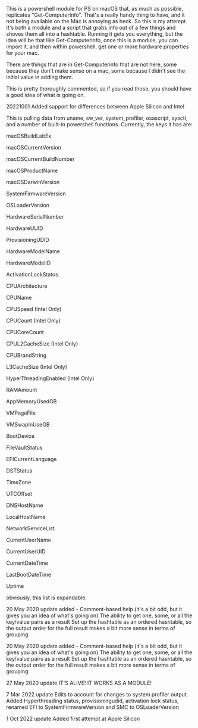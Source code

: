 This is a powershell module for PS on macOS that, as much as possible, replicates "Get-ComputerInfo". That's a really handy thing to have, and it not being available on the Mac is annoying as heck. So this is my attempt. It's both a module and a script that grabs info out of a few things and shoves them all into a hashtable. Running it gets you everything, but the idea will be that like Get-Computerinfo, once this is a module, you can import it, and then within powershell, get one or more hardware properties for your mac.

There are things that are in Get-Computerinfo that are not here, some because they don't make sense on a mac, some because I didn't see the initial value in adding them.

This is pretty thoroughly commented, so if you read those, you should have a good idea of what is going on.

20221001 Added support for differences between Apple Silicon and Intel

This is pulling data from uname, sw_ver, system_profiler, osascript, sysctl, and a number of built-in powershell functions. Currently, the keys it has are:

macOSBuildLabEx

macOSCurrentVersion

macOSCurrentBuildNumber

macOSProductName

macOSDarwinVersion

SystemFirmwareVersion

OSLoaderVersion

HardwareSerialNumber

HardwareUUID

ProvisioningUDID

HardwareModelName

HardwareModelID

ActivationLockStatus

CPUArchitecture

CPUName

CPUSpeed (Intel Only)

CPUCount  (Intel Only)

CPUCoreCount

CPUL2CacheSize  (Intel Only)

CPUBrandString

L3CacheSize  (Intel Only)

HyperThreadingEnabled  (Intel Only)

RAMAmount

AppMemoryUsedGB

VMPageFile

VMSwapInUseGB

BootDevice

FileVaultStatus

EFICurrentLanguage

DSTStatus

TimeZone

UTCOffset

DNSHostName

LocalHostName

NetworkServiceList

CurrentUserName

CurrentUserUID

CurrentDateTime

LastBootDateTime

Uptime

obviously, this list is expandable.

20 May 2020 update added - Comment-based help (it's a bit odd, but it gives you an idea of what's going on) The ability to get one, some, or all the key/value pairs as a result Set up the hashtable as an ordered hashtable, so the output order for the full result makes a bit more sense in terms of grouping

20 May 2020 update
added - 
  Comment-based help (it's a bit odd, but it gives you an idea of what's going on)
  The ability to get one, some, or all the key/value pairs as a result
  Set up the hashtable as an ordered hashtable, so the output order for the full result makes a bit more sense in terms of grouping
  
27 May 2020 update
IT'S ALIVE! IT WORKS AS A MODULE! 

7 Mar 2022 update
Edits to account for changes to system profiler output. Added Hyperthreading status, provisioningudid, activation lock status, renamed EFI to SystemFirmwareVersion and SMC to OSLoaderVersion

1 Oct 2022 update
Added first attempt at Apple Silicon
